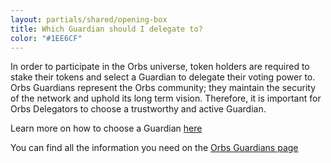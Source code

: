 ```yaml
---
layout: partials/shared/opening-box
title: Which Guardian should I delegate to?
color: "#1EE6CF"
---
```


In order to participate in the Orbs universe, token holders are required to stake their tokens and select a Guardian to delegate their voting power to. Orbs Guardians represent the Orbs community; they maintain the security of the network and uphold its long term vision. Therefore, it is important for Orbs Delegators to choose a trustworthy and active Guardian.

Learn more on how to choose a Guardian [here](how-to-choose-an-orbs-guardian)

You can find all the information you need on the [Orbs Guardians page](https://orbs-network.github.io/voting/delegator)
